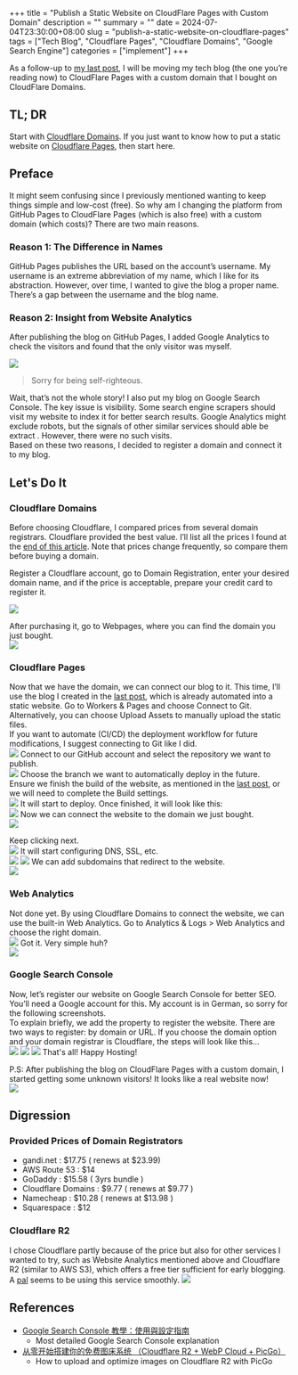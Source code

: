 +++
title = "Publish a Static Website on CloudFlare Pages with Custom Domain"
description = ""
summary = ""
date = 2024-07-04T23:30:00+08:00
slug = "publish-a-static-website-on-cloudflare-pages"
tags = ["Tech Blog", "Cloudflare Pages", "Cloudflare Domains", "Google Search Engine"]
categories = ["implement"]
+++

As a follow-up to [my last post](../blowfish-a-hugo-blog), I will be moving my tech blog (the one you’re reading now) to CloudFlare Pages with a custom domain that I bought on CloudFlare Domains.

## TL; DR

Start with [Cloudflare Domains](./#cloudflare-domains). If you just want to know how to put a static website on [Cloudflare Pages](./#cloudflare-pages), then start here.

## Preface

It might seem confusing since I previously mentioned wanting to keep things simple and low-cost (free). So why am I changing the platform from GitHub Pages to CloudFlare Pages (which is also free) with a custom domain (which costs)? There are two main reasons.

### **Reason 1: The Difference in Names**

GitHub Pages publishes the URL based on the account’s username. My username is an extreme abbreviation of my name, which I like for its abstraction. However, over time, I wanted to give the blog a proper name. There’s a gap between the username and the blog name.

### **Reason 2: Insight from Website Analytics**

After publishing the blog on GitHub Pages, I added Google Analytics to check the visitors and found that the only visitor was myself.

![](files/bocchichann.png)

> Sorry for being self-righteous.

Wait, that’s not the whole story! I also put my blog on Google Search Console. The key issue is visibility. Some search engine scrapers should visit my website to index it for better search results. Google Analytics might exclude robots, but the signals of other similar services should able be extract . However, there were no such visits.  
Based on these two reasons, I decided to register a domain and connect it to my blog.

## Let's Do It

### Cloudflare Domains

Before choosing Cloudflare, I compared prices from several domain registrars. Cloudflare provided the best value. I’ll list all the prices I found at the [end of this article](./#provided-prices-of-domain-registrators). Note that prices change frequently, so compare them before buying a domain.

Register a Cloudflare account, go to Domain Registration, enter your desired domain name, and if the price is acceptable, prepare your credit card to register it.

![](files/domain-registration-page.png)

After purchasing it, go to Webpages, where you can find the domain you just bought.  
![](files/geeky-geekery-dashboard.png)

### Cloudflare Pages

Now that we have the domain, we can connect our blog to it. This time, I’ll use the blog I created in the [last post](../blowfish-a-hugo-blog), which is already automated into a static website. Go to Workers & Pages and choose Connect to Git. Alternatively, you can choose Upload Assets to manually upload the static files.  
If you want to automate (CI/CD) the deployment workflow for future modifications, I suggest connecting to Git like I did.  
![](files/get-started-with-workers-and-pages.png)
Connect to our GitHub account and select the repository we want to publish.  
![](files/deploy-site-from-account.png)
Choose the branch we want to automatically deploy in the future.  
Ensure we finish the build of the website, as mentioned in the [last post](../blowfish-a-hugo-blog), or we will need to complete the Build settings.  
![](files/add-custom-domain.png)
It will start to deploy. Once finished, it will look like this:  
![](files/deployment-dashboard-bFAyJjvcpU.png)
Now we can connect the website to the domain we just bought.  
![](files/set-up-builds-and-deployments.png)

Keep clicking next.  
![](files/confirm-new-dns-record.png)
It will start configuring DNS, SSL, etc.  
![](files/custom-domains-setup.png)
![](files/custom-domains-setup-RdCt0O7WaU.png)
We can add subdomains that redirect to the website.  
![](files/custom-domains-setup-IKAlVVngFB.png)

### Web Analytics

Not done yet. By using Cloudflare Domains to connect the website, we can use the built-in Web Analytics. Go to Analytics & Logs > Web Analytics and choose the right domain.  
![](files/web-analytics-setup.png)
Got it. Very simple huh?  
![](files/web-analytics-dashboard.png)

### Google Search Console

Now, let’s register our website on Google Search Console for better SEO. You’ll need a Google account for this. My account is in German, so sorry for the following screenshots.  
To explain briefly, we add the property to register the website. There are two ways to register: by domain or URL. If you choose the domain option and your domain registrar is Cloudflare, the steps will look like this…  
![](files/google-search-console-domain-verification.png)
![](files/authorize-dns-records-google-cloudflare.png)
![](files/google-search-console-ownership-confirmation.png)
That's all! Happy Hosting!

P.S: After publishing the blog on CloudFlare Pages with a custom domain, I started getting some unknown visitors! It looks like a real website now!  
![](files/web-analytics-geeky-geekery.png)

## Digression

### Provided Prices of Domain Registrators

- gandi.net : $17.75 ( renews at $23.99)
- AWS Route 53 : $14
- GoDaddy : $15.58 ( 3yrs bundle )
- Cloudflare Domains : $9.77 ( renews at $9.77 )
- Namecheap : $10.28 ( renews at $13.98 )
- Squarespace : $12

### Cloudflare R2

I chose Cloudflare partly because of the price but also for other services I wanted to try, such as Website Analytics mentioned above and Cloudflare R2 (similar to AWS S3), which offers a free tier sufficient for early blogging. A [pal](https://sspai.com/post/90170) seems to be using this service smoothly.
![](files/r2-free-monthly-usage-plan.png)

## References

- [Google Search Console 教學：使用與設定指南](https://www.yesharris.com/search-console/search-console-intro/)
  - Most detailed Google Search Console explanation
- [从零开始搭建你的免费图床系统 （Cloudflare R2 + WebP Cloud + PicGo）](https://sspai.com/post/90170)
  - How to upload and optimize images on Cloudflare R2 with PicGo
